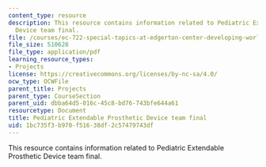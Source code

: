 ```yaml
---
content_type: resource
description: This resource contains information related to Pediatric Extendable Prosthetic
  Device team final.
file: /courses/ec-722-special-topics-at-edgerton-center-developing-world-prosthetics-spring-2010/1bc735f3b970f51638df2c57479743df_MITEC_722S10_pepd_final.pdf
file_size: 510628
file_type: application/pdf
learning_resource_types:
- Projects
license: https://creativecommons.org/licenses/by-nc-sa/4.0/
ocw_type: OCWFile
parent_title: Projects
parent_type: CourseSection
parent_uid: dbba64d5-016c-45c8-bd76-743bfe644a61
resourcetype: Document
title: Pediatric Extendable Prosthetic Device team final
uid: 1bc735f3-b970-f516-38df-2c57479743df
---
```

This resource contains information related to Pediatric Extendable Prosthetic Device team final.